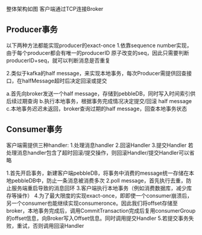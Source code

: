 整体架构如图
客户端通过TCP连接Broker

## Producer事务
以下两种方法都能实现producer的exact-once
1.依靠sequence number实现，由于每个producer都会有唯一的producerID 原子改变的seq，因此只需要判断producerID+seq，就可以判断消息是否重复

2.类似于kafka的half message，来实现本地事务，每次Producer需提供回查接口，在halfMessage超时后决定回滚或提交

a.首先向broker发送一个half message，存储到pebbleDB，同时写入时间索引供后续过期查询
b.执行本地事务，根据事务完成情况决定提交/回滚 half message
c.本地事务迟迟未返回，broker查询过期的half message，回查本地事务状态
## Consumer事务
客户端需提供三种handler: 1.处理消息handler 2.回滚Handler 3.提交Handler
若处理消息handler包含了超时回滚/提交操作，则回滚Handler/提交Handler可以省略

1.首先开启事务，新建客户端pebbleDB，将事务中消费的message统一存储在本地pebbleDB中，防止一条消息被消费多次
2.poll message，首先执行去重，防止服务端重启导致的消息回环
3.客户端执行本地事务（例如消费数据库，减少库存等操作）
4.为了最大限度的实现exact-once，即即使一个consumer崩溃后，另一个consumer也能继续实现consumeronce。因此我们将offset存储至broker，本地事务完成后，调用CommitTransaction完成后复用consumerGroup的offset信息，向Broker写入Offset信息。同时调用提交Handler
5.若提交事务失败，重试，否则调用回滚Handler

